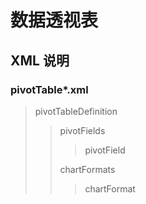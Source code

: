 # 数据透视表

## XML 说明

### pivotTable*.xml

> pivotTableDefinition
>> pivotFields
>>> pivotField
>>
>> chartFormats
>>> chartFormat
>
>
>
